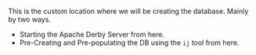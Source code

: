 This is the custom location where we will be creating the database.
Mainly by two ways.
- Starting the Apache Derby Server from here.
- Pre-Creating and Pre-populating the DB using the `ij` tool from here.